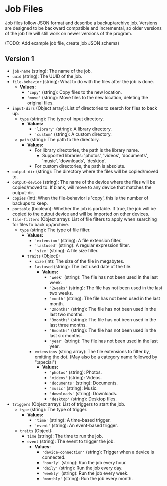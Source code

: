 # Job Files
Job files follow JSON format and describe a backup/archive job.
Versions are designed to be backward compatible and incremental, so older versions of the job file will still work on
newer versions of the program.

(TODO: Add example job file, create job JSON schema)

## Version 1

- `job-name` (string): The name of the job.
- `uuid` (string): The UUID of the job.
- `file-behavior` (string): What to do with the files after the job is done.
  - **Values:**
    - `'copy'` (string): Copy files to the new location.
    - `'move'` (string): Move files to the new location, deleting the original files.
- `input-dirs` (Object array): List of directories to search for files to back up.
  - `type` (string): The type of input directory. 
    - **Values:**
      - `'library'` (string): A library directory.
      - `'custom'` (string): A custom directory.
  - `path` (string): The path to the directory.
    - **Values:** 
      - For library directories, the path is the library name.
        - Supported libraries: 'photos', 'videos', 'documents', 'music', 'downloads', 'desktop'.
      - For custom directories, the path is absolute.
- `output-dir` (string): The directory where the files will be copied/moved to.
- `output-device` (string): The name of the device where the files will be copied/moved to. If blank, will move to any device that matches the output-dir.
- `copies` (int): When the file-behavior is 'copy', this is the number of backups to keep.
- `portable` (boolean): Whether the job is portable. If true, the job will be copied to the output device and will be
imported on other devices.
- `file-filters` (Object array): List of file filters to apply when searching for files to back up/archive.
  - `type` (string): The type of file filter.
    - **Values:**
      - `'extension'` (string): A file extension filter.
      - `'lastused'` (string): A regular expression filter.
      - `'size'` (string): A file size filter.
    - `traits` (Object):
        - `size` (int): The size of the file in megabytes.
        - `lastused` (string): The last used date of the file.
          - **Values:**
            - `'week'` (string): The file has not been used in the last week.
            - `'2weeks'` (string): The file has not been used in the last two weeks.
            - `'month'` (string): The file has not been used in the last month.
            - `'2months'` (string): The file has not been used in the last two months.
            - `'3months'` (string): The file has not been used in the last three months.
            - `'6months'` (string): The file has not been used in the last six months.
            - `'year'` (string): The file has not been used in the last year.
        - `extensions` (string array): The file extensions to filter by, omitting the dot. (May also be a category name followed by ":special")
          - **Values:**
            - `'photos'` (string): Photos.
            - `'videos'` (string): Videos.
            - `'documents'` (string): Documents.
            - `'music'` (string): Music.
            - `'downloads'` (string): Downloads.
            - `'desktop'` (string): Desktop files.
- `triggers` (Object array): List of triggers to start the job.
  - `type` (string): The type of trigger.
    - **Values:**
      - `'time'` (string): A time-based trigger.
      - `'event'` (string): An event-based trigger.
  - `traits` (Object):
    - `time` (string): The time to run the job.
    - `event` (string): The event to trigger the job.
      - **Values:**
        - `'device-connection'` (string): Trigger when a device is connected.
        - `'hourly'` (string): Run the job every hour.
        - `'daily'` (string): Run the job every day.
        - `'weekly'` (string): Run the job every week.
        - `'monthly'` (string): Run the job every month.